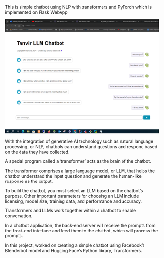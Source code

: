 This is simple chatbot using NLP with transformers and PyTorch which is implemented on Flask WebApp


![llmchatbot.PNG](llmchatbot.PNG)

With the integration of generative AI technology such as natural language processing, or NLP, chatbots can understand questions and respond based on the data they have collected.

A special program called a ‘transformer’ acts as the brain of the chatbot.

The transformer comprises a large language model, or LLM, that helps the chatbot understand the input question and generate the human-like response as the output.

To build the chatbot, you must select an LLM based on the chatbot’s purpose. Other important parameters for choosing an LLM include licensing, model size, training data, and performance and accuracy.

Transformers and LLMs work together within a chatbot to enable conversation.

In a chatbot application, the back-end server will receive the prompts from the front-end interface and feed them to the chatbot, which will process the prompts.

In this project, worked on creating a simple chatbot using Facebook’s Blenderbot model and Hugging Face’s Python library, Transformers.